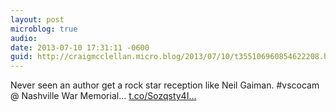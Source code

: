 ```yaml
---
layout: post
microblog: true
audio: 
date: 2013-07-10 17:31:11 -0600
guid: http://craigmcclellan.micro.blog/2013/07/10/t355106960854622208.html
---
```

Never seen an author get a rock star reception like Neil Gaiman. #vscocam @ Nashville War Memorial… [t.co/Sozqsty4I...](http://t.co/Sozqsty4IC)

